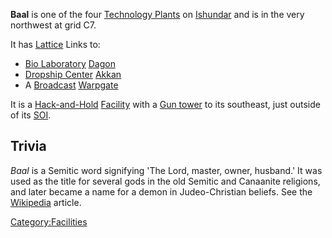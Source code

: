 **Baal** is one of the four [Technology
Plants](Technology_Plant.md) on [Ishundar](Ishundar.md)
and is in the very northwest at grid C7.

It has [Lattice](Lattice.md) Links to:

- [Bio Laboratory](Bio_Laboratory.md)
  [Dagon](Dagon.md)
- [Dropship Center](Dropship_Center.md)
  [Akkan](Akkan.md)
- A [Broadcast](Broadcast.md) [Warpgate](Warpgate.md)

It is a [Hack-and-Hold](Hack-and-Hold.md)
[Facility](Facilities.md) with a [Gun tower](Gun_tower.md)
to its southeast, just outside of its [SOI](Sphere_of_Influence.md).

## Trivia

_Baal_ is a Semitic word signifying 'The Lord, master, owner, husband.'
It was used as the title for several gods in the old Semitic and
Canaanite religions, and later became a name for a demon in
Judeo-Christian beliefs. See the
[Wikipedia](http://en.wikipedia.org/wiki/Baal) article.

[Category:Facilities](Category:Facilities.md)
